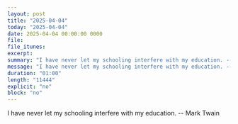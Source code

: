 ```yaml
---
layout: post
title: "2025-04-04"
today: "2025-04-04"
date: 2025-04-04 00:00:00 0000
file:
file_itunes:
excerpt:
summary: "I have never let my schooling interfere with my education. -- Mark Twain"
message: "I have never let my schooling interfere with my education. -- Mark Twain"
duration: "01:00"
length: "11444"
explicit: "no"
block: "no"
---
```

I have never let my schooling interfere with my education. -- Mark Twain

